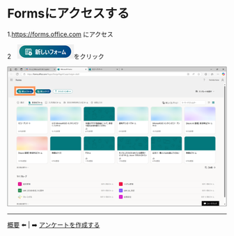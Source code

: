 # Formsにアクセスする

1.https://forms.office.com にアクセス

2　![alt text](img/新しいフォーム.png)をクリック

![alt text](img/スライド8画像.png)

---
 [概要](./00_README.md) ⬅️ | ➡️ [アンケートを作成する](./02_createsurvey.md)